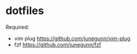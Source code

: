 # dotfiles

Required: 
* vim plug https://github.com/junegunn/vim-plug
* fzf https://github.com/junegunn/fzf
